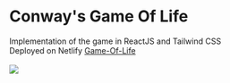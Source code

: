# Conway's Game Of Life
Implementation of the game in ReactJS and Tailwind CSS 
<br />
Deployed on Netlify [Game-Of-Life](https://conways-came-of-life-by-alexandyzph.netlify.app/)
<br />
<br />
![](https://media.giphy.com/media/HubxLgCf6CXmT9cb6q/giphy.gif)
